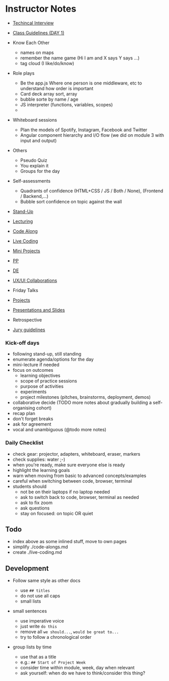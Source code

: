 
# Instructor Notes

- [Techincal Interview](./technical-interview.md)
- [Class Guidelines (DAY 1)](./bcn-webdev-guidelines.md)
- Know Each Other
  - names on maps
  - remember the name game (Hi I am and X says Y says ...)
  - tag cloud (I like/do/know)
- Role plays
  - Be the app.js Where one person is one middleware, etc to understand how order is important
  - Card deck array sort, array
  - bubble sorte by name / age
  - JS interpreter (functions, variables, scopes)
  -
- Whiteboard sessions
  - Plan the models of Spotify, Instagram, Facebook and Twitter
  - Angular component hierarchy and I/O flow (we did on module 3 with input and output)
- Others
  - Pseudo Quiz
  - You explain it
  - Groups for the day
- Self-assessments
  - Quadrants of confidence (HTML+CSS / JS / Both / None), (Frontend / Backend,...)
  - Bubble sort confidence on topic against the wall

- [Stand-Up](./stand-up.md)
- [Lecturing](./lecture.md)
- [Code Along](./code-along.md)
- [Live Coding](./live-coding.md)
- [Mini Projects](./mini-projects.md)
- [PP](./pair-programming.md)
- [DE](./daily-exercise.md)
- [UX/UI Collaborations](./ux-ui-collaborations.md)
- Friday Talks
- [Projects](./projects.md)
- [Presentations and Slides](./slides-guidelines.md)
- Retrospective
- [Jury guidelines](./jury-guidelines.md)

### Kick-off days

- following stand-up, still standing
- enumerate agenda/options for the day
- mini-lecture if needed
- focus on outcomes
  - learning objectives
  - scope of practice sessions
  - purpose of activities
  - experiments
  - project milestones (pitches, brainstorms, deployment, demos)
- collaborative decide (TODO more notes about gradually building a self-organising cohort)
- recap plan
- don't forget breaks
- ask for agreement
- vocal and unambiguous (@todo more notes)

### Daily Checklist

- check gear: projector, adapters, whiteboard, eraser, markers
- check supplies: water ;-)
- when you're ready, make sure everyone else is ready
- highlight the learning goals
- warn when moving from basic to advanced concepts/examples
- careful when switching between code, browser, terminal
- students should
  - not be on their laptops if no laptop needed
  - ask to switch back to code, browser, terminal as needed
  - ask to fix zoom
  - ask questions
  - stay on focused: on topic OR quiet



## Todo

- index above as some inlined stuff, move to own pages
- simplify ./code-alongs.md
- create ./live-coding.md


## Development

- Follow same style as other docs
  - use `## titles`
  - do not use all caps
  - small lists

- small sentences
  - use imperative voice
  - just write `do this`
  - remove all `we should...`, `would be great to...`
  - try to follow a chronological order

- group lists by time
  - use that as a title
  - e.g.: `## Start of Project Week`
  - consider time within module, week, day when relevant
  - ask yourself: when do we have to think/consider this thing?
